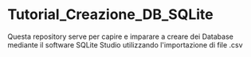# Tutorial_Creazione_DB_SQLite
Questa repository serve per capire e imparare a creare dei Database mediante il software SQLite Studio utilizzando l'importazione di file .csv
